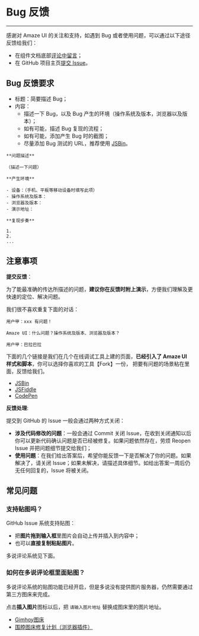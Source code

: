 # Bug 反馈
---

感谢对 Amaze UI 的关注和支持，如遇到 Bug 或者使用问题，可以通过以下途径反馈给我们：

- 在组件文档底部[评论中留言](#ds-thread)；
- 在 GitHub 项目主页[提交 Issue](https://github.com/allmobilize/amazeui/issues/new?title=Bug%3A%20&body=**%E9%97%AE%E9%A2%98%E6%8F%8F%E8%BF%B0**%0A%0A%EF%BC%88%E6%8F%8F%E8%BF%B0%E4%B8%80%E4%B8%8B%E9%97%AE%E9%A2%98%EF%BC%89%0A%0A**%E4%BA%A7%E7%94%9F%E7%8E%AF%E5%A2%83**%0A%0A-%20%E8%AE%BE%E5%A4%87%EF%BC%9A%EF%BC%88%E6%89%8B%E6%9C%BA%E3%80%81%E5%B9%B3%E6%9D%BF%E7%AD%89%E7%A7%BB%E5%8A%A8%E8%AE%BE%E5%A4%87%E6%97%B6%E5%A1%AB%E5%86%99%E6%AD%A4%E9%A1%B9%EF%BC%89%0A-%20%E6%93%8D%E4%BD%9C%E7%B3%BB%E7%BB%9F%E5%8F%8A%E7%89%88%E6%9C%AC%EF%BC%9A%0A-%20%E6%B5%8F%E8%A7%88%E5%99%A8%E5%8F%8A%E7%89%88%E6%9C%AC%EF%BC%9A%0A-%20%E6%BC%94%E7%A4%BA%E5%9C%B0%E5%9D%80%EF%BC%9A%0A%0A**%E5%A4%8D%E7%8E%B0%E6%AD%A5%E5%A5%8F**%0A%0A1.%20%0A2.%20%0A...)。

## Bug 反馈要求

- 标题：简要描述 Bug；
- 内容：
  - 描述一下 Bug，以及 Bug 产生的环境（操作系统及版本，浏览器以及版本）；
  - 如有可能，描述 Bug 复现的流程；
  - 如有可能，添加产生 Bug 时的截图；
  - 尽量添加 Bug 测试的 URL，推荐使用 [JSBin](http://jsbin.com/?html,output)。

```
**问题描述**

（描述一下问题）

**产生环境**

- 设备：（手机、平板等移动设备时填写此项）
- 操作系统及版本：
- 浏览器及版本：
- 演示地址：

**复现步奏**

1.
2.
...
```
<!--
https://github.com/allmobilize/amazeui/issues/new?title=Bug%3A%20&body=**问题描述**%0A%0A（描述一下问题）%0A%0A**产生环境**%0A%0A- 设备：（手机、平板等移动设备时填写此项）%0A- 操作系统及版本：%0A- 浏览器及版本：%0A- 演示地址：%0A%0A**复现步奏**%0A%0A1. %0A2. %0A...-->

## 注意事项

__提交反馈__：

为了能最准确的传达所描述的问题，__建议你在反馈时附上演示__，方便我们理解及更快速的定位、解决问题。

我们很不喜欢重复下面的对话：

```
用户甲：xxx 有问题！

Amaze UI：什么问题？操作系统及版本、浏览器及版本？

用户甲：巴拉巴拉
```

下面的几个链接是我们在几个在线调试工具上建的页面，__已经引入了 Amaze UI 样式和脚本__，你可以选择你喜欢的工具<span class="am-text-danger">【Fork】</span>一份， 把要有问题的场景粘在里面，反馈给我们。

- [JSBin](http://jsbin.com/kijiqu/1/edit?html,output)
- [JSFiddle](http://jsfiddle.net/hegfirose/W22fV/)
- [CodePen](http://codepen.io/minwe/pen/AEeup)

__反馈处理__:

提交到 GitHub 的 Issue 一般会通过两种方式关闭：

- __涉及代码修改的问题__：一般会通过 Commit 关闭 Issue，在收到关闭通知以后你可以更新代码确认问题是否已经被修复。如果问题依然存在，劳烦 Reopen Issue 并把问题细节提交给我们；
- __使用问题__：在我们给出答案后，希望你能反馈一下是否解决了你的问题。如果解决了，请关闭 Issue；如果未解决，请描述具体细节。如给出答案一周后仍无任何回复的，Issue 将被关闭。

## 常见问题

### 支持贴图吗？

GitHub Issue 系统支持贴图：

- 把**图片拖到输入框**里图片会自动上传并插入到内容中；
- 也可以**直接复制粘贴图片**。

多说评论系统见下面。

### 如何在多说评论框里面贴图？

多说评论系统的贴图功能已经开启，但是多说没有提供图片服务器，仍然需要通过第三方图床来完成。

点击**插入图片**图标以后，把 `请输入图片地址` 替换成图床里的图片地址。

- [Gimhoy图床](http://pic.gimhoy.com/)
- [围脖图床修复计划（浏览器插件）](http://weibotuchuang.sinaapp.com/)
